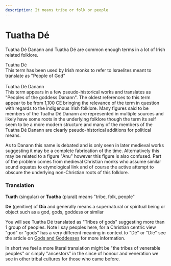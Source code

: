 ```yaml
---
description: It means tribe or folk or people
---
```


# Tuatha Dé

Tuatha Dé Danann and Tuatha Dé are common enough terms in a lot of Irish related folklore.

Tuatha Dé\
This term has been used by Irish monks to refer to Israelites meant to translate as "People of God" \
\
Tuatha Dé Danann\
This term appears in a few pseudo-historical works and translates as "Peoples of the goddess Danann". The oldest references to this term appear to be from 1,100 CE bringing the relevance of the term in question with regards to the indigenous Irish folklore. Many figures said to be members of the Tuatha Dé Danann are represented in multiple sources and likely have some roots in the underlying folklore though the term its self seem to be a more modern structure and many of the members of the Tuatha Dé Danann are clearly pseudo-historical additions for political means.

As to Danann this name is debated and is only seen in later medieval works suggesting it may be a complete fabrication of the time. Alternatively this may be related to a figure "Anu" however this figure is also confused. Part of the problem comes from medieval Christian monks who assume similar sound equates to etymological link and of course the active attempt to obscure the underlying non-Christian roots of this folklore.

### Translation

**Tuath** (singular) or **Tuatha** (plural) means "tribe, folk, people"

**Dé** (genitive) of **Día** and generally means a supernatural or spiritual being or object such as a god, gods, goddess or similar



You will see Tuatha Dé translated as "Tribes of gods" suggesting more than 1 group of peoples. Note I say peoples here, for a Christian centric view "god" or "gods" has a very different meaning in context to "Dé" or "Díe" see the article on [Gods and Goddesses](gods-and-goddesses.md) for more information.&#x20;

In short we feel a more literal translation might be "the tribes of venerable peoples" or simply "ancestors" in the since of honour and veneration we see in other tribal cultures for those who came before.

